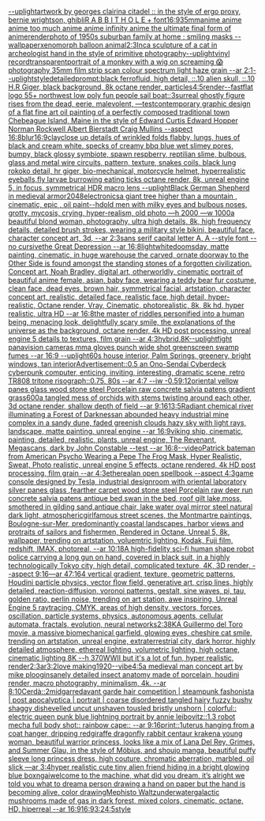 [--uplight](https://www.ebank.nz/aiartgenerator?category=--uplight)[artwork by georges clairin](https://www.ebank.nz/aiartgenerator?category=artwork%2520by%2520georges%2520clairin)[a citadel :: in the style of ergo proxy, bernie wrightson, ghibli](https://www.ebank.nz/aiartgenerator?category=a%2520citadel%2520%3A%3A%2520in%2520the%2520style%2520of%2520ergo%2520proxy%2C%2520bernie%2520wrightson%2C%2520ghibli)[R A B B I T H O L E + font](https://www.ebank.nz/aiartgenerator?category=R%2520A%2520B%2520B%2520I%2520T%2520H%2520O%2520L%2520E%2520%2B%2520font)[16:9](https://www.ebank.nz/aiartgenerator?category=16%3A9)[35mm](https://www.ebank.nz/aiartgenerator?category=35mm)[anime anime anime too much anime anime infinity anime the ultimate final form of anime](https://www.ebank.nz/aiartgenerator?category=anime%2520anime%2520anime%2520too%2520much%2520anime%2520anime%2520infinity%2520anime%2520the%2520ultimate%2520final%2520form%2520of%2520anime)[render](https://www.ebank.nz/aiartgenerator?category=render)[photo of 1950s suburban family at home ; smiling masks --wallpaper](https://www.ebank.nz/aiartgenerator?category=photo%2520of%25201950s%2520suburban%2520family%2520at%2520home%2520%3B%2520smiling%2520masks%2520--wallpaper)[xenomorph balloon animal](https://www.ebank.nz/aiartgenerator?category=xenomorph%2520balloon%2520animal)[2:3](https://www.ebank.nz/aiartgenerator?category=2%3A3)[Inca sculpture of a cat in archeologist hand in the style of primitive photography](https://www.ebank.nz/aiartgenerator?category=Inca%2520sculpture%2520of%2520a%2520cat%2520in%2520archeologist%2520hand%2520in%2520the%2520style%2520of%2520primitive%2520photography)[--uplight](https://www.ebank.nz/aiartgenerator?category=--uplight)[vinyl record](https://www.ebank.nz/aiartgenerator?category=vinyl%2520record)[transparent](https://www.ebank.nz/aiartgenerator?category=transparent)[portrait of a monkey with a wig on screaming 😱](https://www.ebank.nz/aiartgenerator?category=portrait%2520of%2520a%2520monkey%2520with%2520a%2520wig%2520on%2520screaming%2520%F0%9F%98%B1)[photography 35mm film strip scan colour spectrum light haze grain --ar 2:1](https://www.ebank.nz/aiartgenerator?category=photography%252035mm%2520film%2520strip%2520scan%2520colour%2520spectrum%2520light%2520haze%2520grain%2520--ar%25202%3A1)[--uplight](https://www.ebank.nz/aiartgenerator?category=--uplight)[style](https://www.ebank.nz/aiartgenerator?category=style)[detailed](https://www.ebank.nz/aiartgenerator?category=detailed)[prompt:black ferrofluid, high detail, ::.10 alien skull, ::.10 H.R Giger, black background, 8k octane render, particles](https://www.ebank.nz/aiartgenerator?category=prompt%3Ablack%2520ferrofluid%2C%2520high%2520detail%2C%2520%3A%3A.10%2520alien%2520skull%2C%2520%3A%3A.10%2520H.R%2520Giger%2C%2520black%2520background%2C%25208k%2520octane%2520render%2C%2520particles)[4:5](https://www.ebank.nz/aiartgenerator?category=4%3A5)[render](https://www.ebank.nz/aiartgenerator?category=render)[--fast](https://www.ebank.nz/aiartgenerator?category=--fast)[flat logo 55+ northwest low poly fun people sail boat::3](https://www.ebank.nz/aiartgenerator?category=flat%2520logo%252055%2B%2520northwest%2520low%2520poly%2520fun%2520people%2520sail%2520boat%3A%3A3)[surreal ghostly figure rises from the dead, eerie, malevolent, —test](https://www.ebank.nz/aiartgenerator?category=surreal%2520ghostly%2520figure%2520rises%2520from%2520the%2520dead%2C%2520eerie%2C%2520malevolent%2C%2520%E2%80%94test)[contemporary graphic design of a flat fine art oil painting of a perfectly composed traditional town Chebeague Island, Maine in the style of Edward Curtis Edward Hopper Norman Rockwell Albert Bierstadt Craig Mullins --aspect 16:8](https://www.ebank.nz/aiartgenerator?category=contemporary%2520graphic%2520design%2520of%2520a%2520flat%2520fine%2520art%2520oil%2520painting%2520of%2520a%2520perfectly%2520composed%2520traditional%2520town%2520Chebeague%2520Island%2C%2520Maine%2520in%2520the%2520style%2520of%2520Edward%2520Curtis%2520Edward%2520Hopper%2520Norman%2520Rockwell%2520Albert%2520Bierstadt%2520Craig%2520Mullins%2520--aspect%252016%3A8)[blur](https://www.ebank.nz/aiartgenerator?category=blur)[16:9](https://www.ebank.nz/aiartgenerator?category=16%3A9)[clay](https://www.ebank.nz/aiartgenerator?category=clay)[close up details of wrinkled folds flabby, lungs, hues of black and cream white. specks of creamy bbq blue wet slimey pores, bumpy, black glossy symbiote, spawn respberry, reptilian slime, bulbous, glass and metal wire circuits,  pattern, texture, snakes coils, black lung rokoko detail, hr giger, bio-mechanical, motorcycle helmet, hyperrealistic eyeballs,fly larvae burrowing eating ticks octane render, 8k, unreal engine 5, in focus, symmetrical HDR macro lens --uplight](https://www.ebank.nz/aiartgenerator?category=close%2520up%2520details%2520of%2520wrinkled%2520folds%2520flabby%2C%2520lungs%2C%2520hues%2520of%2520black%2520and%2520cream%2520white.%2520specks%2520of%2520creamy%2520bbq%2520blue%2520wet%2520slimey%2520pores%2C%2520bumpy%2C%2520black%2520glossy%2520symbiote%2C%2520spawn%2520respberry%2C%2520reptilian%2520slime%2C%2520bulbous%2C%2520glass%2520and%2520metal%2520wire%2520circuits%2C%2520%2520pattern%2C%2520texture%2C%2520snakes%2520coils%2C%2520black%2520lung%2520rokoko%2520detail%2C%2520hr%2520giger%2C%2520bio-mechanical%2C%2520motorcycle%2520helmet%2C%2520hyperrealistic%2520eyeballs%2Cfly%2520larvae%2520burrowing%2520eating%2520ticks%2520octane%2520render%2C%25208k%2C%2520unreal%2520engine%25205%2C%2520in%2520focus%2C%2520symmetrical%2520HDR%2520macro%2520lens%2520--uplight)[Black German Shepherd in medieval armor](https://www.ebank.nz/aiartgenerator?category=Black%2520German%2520Shepherd%2520in%2520medieval%2520armor)[2048](https://www.ebank.nz/aiartgenerator?category=2048)[electronics](https://www.ebank.nz/aiartgenerator?category=electronics)[a giant tree higher than a mountain , cinematic, epic , oil paint](https://www.ebank.nz/aiartgenerator?category=a%2520giant%2520tree%2520higher%2520than%2520a%2520mountain%2520%2C%2520cinematic%2C%2520epic%2520%2C%2520oil%2520paint)[--hd](https://www.ebank.nz/aiartgenerator?category=--hd)[old men with milky eyes and bulbous noses, grotty, mycosis, crying, hyper-realism, old photo —h 2000 —w 1000](https://www.ebank.nz/aiartgenerator?category=old%2520men%2520with%2520milky%2520eyes%2520and%2520bulbous%2520noses%2C%2520grotty%2C%2520mycosis%2C%2520crying%2C%2520hyper-realism%2C%2520old%2520photo%2520%E2%80%94h%25202000%2520%E2%80%94w%25201000)[a beautiful blond woman, photography, ultra high details, 8k, high frequency details, detailed brush strokes, wearing a military style bikini, beautiful face, character concept art, 3d, --ar 2:3](https://www.ebank.nz/aiartgenerator?category=a%2520beautiful%2520blond%2520woman%2C%2520photography%2C%2520ultra%2520high%2520details%2C%25208k%2C%2520high%2520frequency%2520details%2C%2520detailed%2520brush%2520strokes%2C%2520wearing%2520a%2520military%2520style%2520bikini%2C%2520beautiful%2520face%2C%2520character%2520concept%2520art%2C%25203d%2C%2520--ar%25202%3A3)[sans serif capital letter A, A --style font --no cursive](https://www.ebank.nz/aiartgenerator?category=sans%2520serif%2520capital%2520letter%2520A%2C%2520A%2520--style%2520font%2520--no%2520cursive)[the Great Depression --ar 16:8](https://www.ebank.nz/aiartgenerator?category=the%2520Great%2520Depression%2520--ar%252016%3A8)[light](https://www.ebank.nz/aiartgenerator?category=light)[white](https://www.ebank.nz/aiartgenerator?category=white)[doomsday, matte painting, cinematic, in huge warehouse the carved, ornate doorway to the Other Side is found amongst the standing stones of a forgotten civilization. Concept art, Noah Bradley, digital art, otherworldly, cinematic portrait of beautiful anime female, asian, baby face, wearing a teddy bear fur costume, clean face, dead eyes, brown hair, symmetrical facial, artstation, character concept art, realistic, detailed face, realistic face, high detail, hyper-realistic, Octane render, Vray, Cinematic, photorealistic, 8k, 8k hd, hyper realistic, ultra HD --ar 16:8](https://www.ebank.nz/aiartgenerator?category=doomsday%2C%2520matte%2520painting%2C%2520cinematic%2C%2520in%2520huge%2520warehouse%2520the%2520carved%2C%2520ornate%2520doorway%2520to%2520the%2520Other%2520Side%2520is%2520found%2520amongst%2520the%2520standing%2520stones%2520of%2520a%2520forgotten%2520civilization.%2520Concept%2520art%2C%2520Noah%2520Bradley%2C%2520digital%2520art%2C%2520otherworldly%2C%2520cinematic%2520portrait%2520of%2520beautiful%2520anime%2520female%2C%2520asian%2C%2520baby%2520face%2C%2520wearing%2520a%2520teddy%2520bear%2520fur%2520costume%2C%2520clean%2520face%2C%2520dead%2520eyes%2C%2520brown%2520hair%2C%2520symmetrical%2520facial%2C%2520artstation%2C%2520character%2520concept%2520art%2C%2520realistic%2C%2520detailed%2520face%2C%2520realistic%2520face%2C%2520high%2520detail%2C%2520hyper-realistic%2C%2520Octane%2520render%2C%2520Vray%2C%2520Cinematic%2C%2520photorealistic%2C%25208k%2C%25208k%2520hd%2C%2520hyper%2520realistic%2C%2520ultra%2520HD%2520--ar%252016%3A8)[the master of riddles personified into a human being, menacing look, delightfully scary smile, the explanations of the universe as the background, octane render, 4k HD post processing, unreal engine 5 details to textures, film grain --ar 4:3](https://www.ebank.nz/aiartgenerator?category=the%2520master%2520of%2520riddles%2520personified%2520into%2520a%2520human%2520being%2C%2520menacing%2520look%2C%2520delightfully%2520scary%2520smile%2C%2520the%2520explanations%2520of%2520the%2520universe%2520as%2520the%2520background%2C%2520octane%2520render%2C%25204k%2520HD%2520post%2520processing%2C%2520unreal%2520engine%25205%2520details%2520to%2520textures%2C%2520film%2520grain%2520--ar%25204%3A3)[hybrid](https://www.ebank.nz/aiartgenerator?category=hybrid)[,8K](https://www.ebank.nz/aiartgenerator?category=%2C8K)[--uplight](https://www.ebank.nz/aiartgenerator?category=--uplight)[fight panavision cameras mma gloves punch wide shot greenscreen swamp fumes --ar 16:9 --uplight](https://www.ebank.nz/aiartgenerator?category=fight%2520panavision%2520cameras%2520mma%2520gloves%2520punch%2520wide%2520shot%2520greenscreen%2520swamp%2520fumes%2520--ar%252016%3A9%2520--uplight)[60s house interior, Palm Springs, greenery, bright windows, tan interior](https://www.ebank.nz/aiartgenerator?category=60s%2520house%2520interior%2C%2520Palm%2520Springs%2C%2520greenery%2C%2520bright%2520windows%2C%2520tan%2520interior)[Advertisement::0.5 an Ono-Sendai Cyberdeck cyberpunk computer, enticing, inviting, interesting, dramatic scene, retro TR808 tritone risograph::0.75, 80s --ar 4:7 --iw -0.5](https://www.ebank.nz/aiartgenerator?category=Advertisement%3A%3A0.5%2520an%2520Ono-Sendai%2520Cyberdeck%2520cyberpunk%2520computer%2C%2520enticing%2C%2520inviting%2C%2520interesting%2C%2520dramatic%2520scene%2C%2520retro%2520TR808%2520tritone%2520risograph%3A%3A0.75%2C%252080s%2520--ar%25204%3A7%2520--iw%2520-0.5)[9:12](https://www.ebank.nz/aiartgenerator?category=9%3A12)[oriental yellow panes glass  wood stone steel Porcelain raw  concrete salvia patens gradient grass](https://www.ebank.nz/aiartgenerator?category=oriental%2520yellow%2520panes%2520glass%2520%2520wood%2520stone%2520steel%2520Porcelain%2520raw%2520%2520concrete%2520salvia%2520patens%2520gradient%2520grass)[600](https://www.ebank.nz/aiartgenerator?category=600)[a tangled mess of orchids with stems twisting around each other, 3d octane render, shallow depth of field --ar 9:16](https://www.ebank.nz/aiartgenerator?category=a%2520tangled%2520mess%2520of%2520orchids%2520with%2520stems%2520twisting%2520around%2520each%2520other%2C%25203d%2520octane%2520render%2C%2520shallow%2520depth%2520of%2520field%2520--ar%25209%3A16)[1](https://www.ebank.nz/aiartgenerator?category=1)[3:5](https://www.ebank.nz/aiartgenerator?category=3%3A5)[Radiant chemical river illuminating a Forest of Darkness](https://www.ebank.nz/aiartgenerator?category=Radiant%2520chemical%2520river%2520illuminating%2520a%2520Forest%2520of%2520Darkness)[an abounded heavy industrial mine complex in a sandy dune, faded greenish clouds hazy sky with light rays, landscape, matte painting, unreal engine --ar 16:9](https://www.ebank.nz/aiartgenerator?category=an%2520abounded%2520heavy%2520industrial%2520mine%2520complex%2520in%2520a%2520sandy%2520dune%2C%2520faded%2520greenish%2520clouds%2520hazy%2520sky%2520with%2520light%2520rays%2C%2520landscape%2C%2520matte%2520painting%2C%2520unreal%2520engine%2520--ar%252016%3A9)[viking ship, cinematic, painting, detailed, realistic, plants, unreal engine, The Revenant, Megascans, dark by  John Constable --test --ar 16:8](https://www.ebank.nz/aiartgenerator?category=viking%2520ship%2C%2520cinematic%2C%2520painting%2C%2520detailed%2C%2520realistic%2C%2520plants%2C%2520unreal%2520engine%2C%2520The%2520Revenant%2C%2520Megascans%2C%2520dark%2520by%2520%2520John%2520Constable%2520--test%2520--ar%252016%3A8)[--video](https://www.ebank.nz/aiartgenerator?category=--video)[Patrick bateman from American Psycho Wearing a Pepe The Frog Mask, Hyper Realistic, Sweat, Photo realistic, unreal engine 5 effects, octane rendered, 4k HD post processing, film grain --ar 4:3](https://www.ebank.nz/aiartgenerator?category=Patrick%2520bateman%2520from%2520American%2520Psycho%2520Wearing%2520a%2520Pepe%2520The%2520Frog%2520Mask%2C%2520Hyper%2520Realistic%2C%2520Sweat%2C%2520Photo%2520realistic%2C%2520unreal%2520engine%25205%2520effects%2C%2520octane%2520rendered%2C%25204k%2520HD%2520post%2520processing%2C%2520film%2520grain%2520--ar%25204%3A3)[ethereal](https://www.ebank.nz/aiartgenerator?category=ethereal)[an open spellbook --aspect 4:3](https://www.ebank.nz/aiartgenerator?category=an%2520open%2520spellbook%2520--aspect%25204%3A3)[game console designed by Tesla, industrial design](https://www.ebank.nz/aiartgenerator?category=game%2520console%2520designed%2520by%2520Tesla%2C%2520industrial%2520design)[room with oriental laboratory silver panes glass ,fearther carpet wood stone steel Porcelain raw deer run concrete salvia patens antique bed,swan in the bed, roof gilt lake,moss, smothered in gilding sand,antique chair, lake water oval mirror steel natural dark light, atmospheric](https://www.ebank.nz/aiartgenerator?category=room%2520with%2520oriental%2520laboratory%2520silver%2520panes%2520glass%2520%2Cfearther%2520carpet%2520wood%2520stone%2520steel%2520Porcelain%2520raw%2520deer%2520run%2520concrete%2520salvia%2520patens%2520antique%2520bed%2Cswan%2520in%2520the%2520bed%2C%2520roof%2520gilt%2520lake%2Cmoss%2C%2520smothered%2520in%2520gilding%2520sand%2Cantique%2520chair%2C%2520lake%2520water%2520oval%2520mirror%2520steel%2520natural%2520dark%2520light%2C%2520atmospheric)[girl](https://www.ebank.nz/aiartgenerator?category=girl)[famous street scenes, the Montmartre paintings, Boulogne-sur-Mer, predominantly coastal landscapes, harbor views and protraits of sailors and fishermen, Rendered in Octane, Unreal 5, 8k, wallpaper, trending on artstation, voluemtric lighting, Kodak, Fuji film, redshift, IMAX, photoreal, --ar 10:18](https://www.ebank.nz/aiartgenerator?category=famous%2520street%2520scenes%2C%2520the%2520Montmartre%2520paintings%2C%2520Boulogne-sur-Mer%2C%2520predominantly%2520coastal%2520landscapes%2C%2520harbor%2520views%2520and%2520protraits%2520of%2520sailors%2520and%2520fishermen%2C%2520Rendered%2520in%2520Octane%2C%2520Unreal%25205%2C%25208k%2C%2520wallpaper%2C%2520trending%2520on%2520artstation%2C%2520voluemtric%2520lighting%2C%2520Kodak%2C%2520Fuji%2520film%2C%2520redshift%2C%2520IMAX%2C%2520photoreal%2C%2520--ar%252010%3A18)[A high-fidelity sci-fi human shape robot police carrying a long gun on hand, covered in black suit, in a highly technologically Tokyo city, high detail, complicated texture,  4K, 3D render, --aspect 9:16](https://www.ebank.nz/aiartgenerator?category=A%2520high-fidelity%2520sci-fi%2520human%2520shape%2520robot%2520police%2520carrying%2520a%2520long%2520gun%2520on%2520hand%2C%2520covered%2520in%2520black%2520suit%2C%2520in%2520a%2520highly%2520technologically%2520Tokyo%2520city%2C%2520high%2520detail%2C%2520complicated%2520texture%2C%2520%25204K%2C%25203D%2520render%2C%2520--aspect%25209%3A16)[—ar 47:164 vertical gradient, texture, geometric patterns, Houdini particle physics, vector flow field, generative art, crisp lines, highly detailed, reaction-diffusion, voronoi patterns, gestalt, sine waves, pi, tau, golden ratio, perlin noise, trending on art station, awe inspiring, Unreal Engine 5 raytracing, CMYK, areas of high density, vectors, forces, oscillation, particle systems, physics, autonomous agents, cellular automata, fractals, evolution, neural networks](https://www.ebank.nz/aiartgenerator?category=%E2%80%94ar%252047%3A164%2520vertical%2520gradient%2C%2520texture%2C%2520geometric%2520patterns%2C%2520Houdini%2520particle%2520physics%2C%2520vector%2520flow%2520field%2C%2520generative%2520art%2C%2520crisp%2520lines%2C%2520highly%2520detailed%2C%2520reaction-diffusion%2C%2520voronoi%2520patterns%2C%2520gestalt%2C%2520sine%2520waves%2C%2520pi%2C%2520tau%2C%2520golden%2520ratio%2C%2520perlin%2520noise%2C%2520trending%2520on%2520art%2520station%2C%2520awe%2520inspiring%2C%2520Unreal%2520Engine%25205%2520raytracing%2C%2520CMYK%2C%2520areas%2520of%2520high%2520density%2C%2520vectors%2C%2520forces%2C%2520oscillation%2C%2520particle%2520systems%2C%2520physics%2C%2520autonomous%2520agents%2C%2520cellular%2520automata%2C%2520fractals%2C%2520evolution%2C%2520neural%2520networks)[2:3](https://www.ebank.nz/aiartgenerator?category=2%3A3)[8K](https://www.ebank.nz/aiartgenerator?category=8K)[A Guillermo del Toro movie, a massive biomechanical garfield, glowing eyes, cheshire cat smile, trending on artstation, unreal engine, extraterrestrial city, dark horror, highly detailed atmosphere, ethereal lighting, volumetric lighting, high octane, cinematic lighting 8K --h 370](https://www.ebank.nz/aiartgenerator?category=A%2520Guillermo%2520del%2520Toro%2520movie%2C%2520a%2520massive%2520biomechanical%2520garfield%2C%2520glowing%2520eyes%2C%2520cheshire%2520cat%2520smile%2C%2520trending%2520on%2520artstation%2C%2520unreal%2520engine%2C%2520extraterrestrial%2520city%2C%2520dark%2520horror%2C%2520highly%2520detailed%2520atmosphere%2C%2520ethereal%2520lighting%2C%2520volumetric%2520lighting%2C%2520high%2520octane%2C%2520cinematic%2520lighting%25208K%2520--h%2520370)[WWII but it's a lot of fun, hyper realistic, render](https://www.ebank.nz/aiartgenerator?category=WWII%2520but%2520it%27s%2520a%2520lot%2520of%2520fun%2C%2520hyper%2520realistic%2C%2520render)[2:3](https://www.ebank.nz/aiartgenerator?category=2%3A3)[ar3:2](https://www.ebank.nz/aiartgenerator?category=ar3%3A2)[love making](https://www.ebank.nz/aiartgenerator?category=love%2520making)[1920](https://www.ebank.nz/aiartgenerator?category=1920)[--vibe](https://www.ebank.nz/aiartgenerator?category=--vibe)[4:5](https://www.ebank.nz/aiartgenerator?category=4%3A5)[a medieval man concept art by mike ploog](https://www.ebank.nz/aiartgenerator?category=a%2520medieval%2520man%2520concept%2520art%2520by%2520mike%2520ploog)[insanely detailed insect anatomy made of porcelain, houdini render, macro photography, minimalism, 4k. --ar 8:10](https://www.ebank.nz/aiartgenerator?category=insanely%2520detailed%2520insect%2520anatomy%2520made%2520of%2520porcelain%2C%2520houdini%2520render%2C%2520macro%2520photography%2C%2520minimalism%2C%25204k.%2520--ar%25208%3A10)[Cerdà::2](https://www.ebank.nz/aiartgenerator?category=Cerd%C3%A0%3A%3A2)[midgar](https://www.ebank.nz/aiartgenerator?category=midgar)[red](https://www.ebank.nz/aiartgenerator?category=red)[avant garde hair competition | steampunk fashonista | post apocalyptica | portrait | coarse disordered tangled hairy fuzzy bushy shaggy dishevelled uncut unshaven tousled bristly unshorn | colorful:: electric queen punk blue lightning portrait by annie leibovitz::1.3 robot mecha full body shot:: rainbow cape:: --ar 9:16](https://www.ebank.nz/aiartgenerator?category=avant%2520garde%2520hair%2520competition%2520%7C%2520steampunk%2520fashonista%2520%7C%2520post%2520apocalyptica%2520%7C%2520portrait%2520%7C%2520coarse%2520disordered%2520tangled%2520hairy%2520fuzzy%2520bushy%2520shaggy%2520dishevelled%2520uncut%2520unshaven%2520tousled%2520bristly%2520unshorn%2520%7C%2520colorful%3A%3A%2520electric%2520queen%2520punk%2520blue%2520lightning%2520portrait%2520by%2520annie%2520leibovitz%3A%3A1.3%2520robot%2520mecha%2520full%2520body%2520shot%3A%3A%2520rainbow%2520cape%3A%3A%2520--ar%25209%3A16)[print::1](https://www.ebank.nz/aiartgenerator?category=print%3A%3A1)[uterus hanging from a coat hanger, dripping red](https://www.ebank.nz/aiartgenerator?category=uterus%2520hanging%2520from%2520a%2520coat%2520hanger%2C%2520dripping%2520red)[giraffe dragonfly rabbit centaur kraken](https://www.ebank.nz/aiartgenerator?category=giraffe%2520dragonfly%2520rabbit%2520centaur%2520kraken)[a young woman, beautiful warrior princess, looks like a mix of Lana Del Rey, Grimes, and Summer Glau, in the style of Möbius, and shoujo manga, beautiful puffy sleeve long princess dress, high couture, chromatic aberration, marbled, oil slick —ar 3:4](https://www.ebank.nz/aiartgenerator?category=a%2520young%2520woman%2C%2520beautiful%2520warrior%2520princess%2C%2520looks%2520like%2520a%2520mix%2520of%2520Lana%2520Del%2520Rey%2C%2520Grimes%2C%2520and%2520Summer%2520Glau%2C%2520in%2520the%2520style%2520of%2520M%C3%B6bius%2C%2520and%2520shoujo%2520manga%2C%2520beautiful%2520puffy%2520sleeve%2520long%2520princess%2520dress%2C%2520high%2520couture%2C%2520chromatic%2520aberration%2C%2520marbled%2C%2520oil%2520slick%2520%E2%80%94ar%25203%3A4)[hyper realistic cute tiny alien friend hiding in a bright glowing blue box](https://www.ebank.nz/aiartgenerator?category=hyper%2520realistic%2520cute%2520tiny%2520alien%2520friend%2520hiding%2520in%2520a%2520bright%2520glowing%2520blue%2520box)[ngai](https://www.ebank.nz/aiartgenerator?category=ngai)[welcome to the machine, what did you dream, it’s alright we told you what to dream](https://www.ebank.nz/aiartgenerator?category=welcome%2520to%2520the%2520machine%2C%2520what%2520did%2520you%2520dream%2C%2520it%E2%80%99s%2520alright%2520we%2520told%2520you%2520what%2520to%2520dream)[a person drawing a hand on paper but the hand is becoming alive, color drawing](https://www.ebank.nz/aiartgenerator?category=a%2520person%2520drawing%2520a%2520hand%2520on%2520paper%2520but%2520the%2520hand%2520is%2520becoming%2520alive%2C%2520color%2520drawing)[Mephisto Waltz](https://www.ebank.nz/aiartgenerator?category=Mephisto%2520Waltz)[underwater](https://www.ebank.nz/aiartgenerator?category=underwater)[galactic mushrooms made of gas in dark forest, mixed colors, cinematic, octane, HD, hiperreal --ar 16:9](https://www.ebank.nz/aiartgenerator?category=galactic%2520mushrooms%2520made%2520of%2520gas%2520in%2520dark%2520forest%2C%2520mixed%2520colors%2C%2520cinematic%2C%2520octane%2C%2520HD%2C%2520hiperreal%2520--ar%252016%3A9)[16:9](https://www.ebank.nz/aiartgenerator?category=16%3A9)[3:2](https://www.ebank.nz/aiartgenerator?category=3%3A2)[4:5](https://www.ebank.nz/aiartgenerator?category=4%3A5)[style](https://www.ebank.nz/aiartgenerator?category=style)